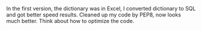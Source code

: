 In the first version, the dictionary was in Excel, I converted dictionary to SQL and got better speed results.
Cleaned up my code by PEP8, now looks much better.
Think about how to optimize the code.
